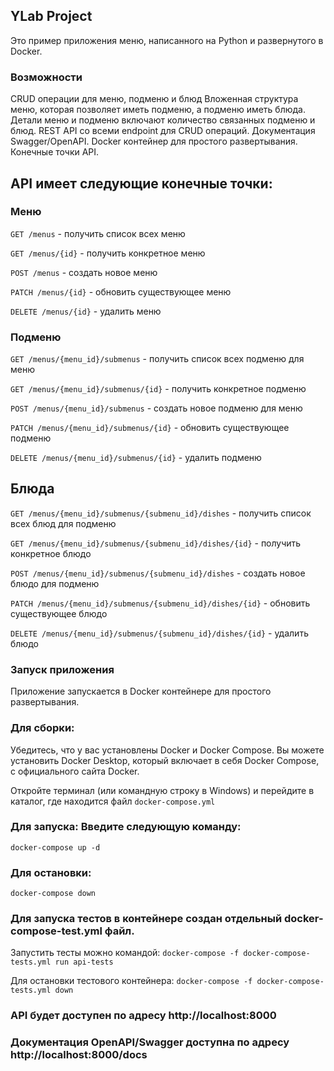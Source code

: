 ## YLab Project

Это пример приложения меню, написанного на Python и развернутого в Docker.

### Возможности
CRUD операции для меню, подменю и блюд
Вложенная структура меню, которая позволяет иметь подменю, а подменю иметь блюда.
Детали меню и подменю включают количество связанных подменю и блюд.
REST API со всеми endpoint для CRUD операций.
Документация Swagger/OpenAPI.
Docker контейнер для простого развертывания.
Конечные точки API.

## API имеет следующие конечные точки:

### Меню

```GET /menus``` - получить список всех меню

```GET /menus/{id}``` - получить конкретное меню

```POST /menus``` - создать новое меню

```PATCH /menus/{id}``` - обновить существующее меню

```DELETE /menus/{id}``` - удалить меню

### Подменю

```GET /menus/{menu_id}/submenus``` - получить список всех подменю для меню

```GET /menus/{menu_id}/submenus/{id}``` - получить конкретное подменю

```POST /menus/{menu_id}/submenus``` - создать новое подменю для меню

```PATCH /menus/{menu_id}/submenus/{id}``` - обновить существующее подменю

```DELETE /menus/{menu_id}/submenus/{id}``` - удалить подменю

## Блюда

```GET /menus/{menu_id}/submenus/{submenu_id}/dishes``` - получить список всех блюд для подменю

```GET /menus/{menu_id}/submenus/{submenu_id}/dishes/{id}``` - получить конкретное блюдо

```POST /menus/{menu_id}/submenus/{submenu_id}/dishes``` - создать новое блюдо для подменю

```PATCH /menus/{menu_id}/submenus/{submenu_id}/dishes/{id}``` - обновить существующее блюдо

```DELETE /menus/{menu_id}/submenus/{submenu_id}/dishes/{id}``` - удалить блюдо


### Запуск приложения
Приложение запускается в Docker контейнере для простого развертывания.

### Для сборки:
Убедитесь, что у вас установлены Docker и Docker Compose. Вы можете установить Docker Desktop, который включает в себя Docker Compose, с официального сайта Docker.

Откройте терминал (или командную строку в Windows) и перейдите в каталог, где находится файл `docker-compose.yml`

### Для запуска: Введите следующую команду:

`docker-compose up -d`

### Для остановки:

`docker-compose down`

### Для запуска тестов в контейнере создан отдельный docker-compose-test.yml файл.
Запустить тесты можно командой:
`docker-compose -f docker-compose-tests.yml run api-tests`

Для остановки тестового контейнера:
`docker-compose -f docker-compose-tests.yml down`


### API будет доступен по адресу http://localhost:8000

### Документация OpenAPI/Swagger доступна по адресу http://localhost:8000/docs
